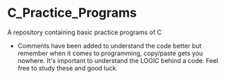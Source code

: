 # C_Practice_Programs
A repository containing basic practice programs of C
- Comments have been added to understand the code better but remember when it comes to programming, copy/paste gets you nowhere. It's important to understand the LOGIC behind a code. Feel free to study these and good luck.
